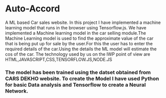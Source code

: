 # Auto-Accord
A ML based Car sales website. 
In this project I have implemented a machine learning model that runs in the browser using Tensorflow.js.
We have implemented a Machine learning model in the car selling module.The Machine Learning model is used to find the approximate value of the car that is being put up for sale by the user.For this the user has to enter the required details of the car.Using the details the ML model will estimate the cos of the car. The technology used by us on the IWP point of view are HTML,JAVASCRIPT,CSS,TENSORFLOW.JS,NODE.JS

### The model has been trained using the datset obtained from CARS DEKHO website. To create the Model I have used Python for basic Data analysis and Tensorflow to create a Neural Network.
